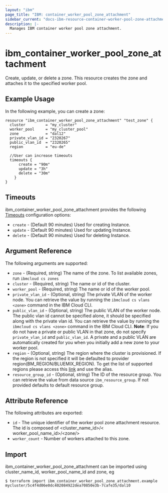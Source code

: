 ```yaml
---
layout: "ibm"
page_title: "IBM: container_worker_pool_zone_attachment"
sidebar_current: "docs-ibm-resource-container-worker-pool-zone-attachment"
description: |-
  Manages IBM container worker pool zone attachment.
---
```


# ibm\_container_worker_pool_zone_attachment

Create, update, or delete a zone. This resource creates the zone and attaches it to the specified worker pool.

## Example Usage

In the following example, you can create a zone:

```hcl
resource "ibm_container_worker_pool_zone_attachment" "test_zone" {
  cluster         = "my_cluster"
  worker_pool     = "my_cluster_pool"
  zone            = "dal12"
  private_vlan_id = "2320267"
  public_vlan_id  = "2320265"
  region          = "eu-de"

  //User can increase timeouts
  timeouts {
      create = "90m"
      update = "3h"
      delete = "30m"
    }
}

```

## Timeouts

ibm_container_worker_pool_zone_attachment provides the following [Timeouts](https://www.terraform.io/docs/configuration/resources.html#timeouts) configuration options:

* `create` - (Default 90 minutes) Used for creating Instance.
* `update` - (Default 90 minutes) Used for updating Instance.
* `delete` - (Default 90 minutes) Used for deleting Instance.

## Argument Reference

The following arguments are supported:

* `zone` - (Required, string) The name of the zone. To list available zones, run `ibmcloud cs zones`
* `cluster` - (Required, string) The name or id of the cluster.
* `worker_pool` - (Required, string) The name or id of the worker pool.
* `private_vlan_id` - (Optional, string) The private VLAN of the worker node. You can retrieve the value by running the `ibmcloud cs vlans <zone>` command in the IBM Cloud CLI. 
* `public_vlan_id` - (Optional, string) The public VLAN of the worker node. The public vlan id cannot be specified alone, it should be specified along with the private vlan id. You can retrieve the value by running the `ibmcloud cs vlans <zone>` command in the IBM Cloud CLI. 
**Note**: If you do not have a private or public VLAN in that zone, do not specify `private_vlan_id` and `public_vlan_id`. A private and a public VLAN are automatically created for you when you initially add a new zone to your worker pool.
* `region` - (Optional, string) The region where the cluster is provisioned. If the region is not specified it will be defaulted to provider region(BM_REGION/BLUEMIX_REGION). To get the list of supported regions please access this [link](https://containers.bluemix.net/v1/regions) and use the alias.
* `resource_group_id` - (Optional, string) The ID of the resource group.  You can retrieve the value from data source `ibm_resource_group`. If not provided defaults to default resource group.

## Attribute Reference

The following attributes are exported:

* `id` - The unique identifier of the worker pool zone attachment resource. The id is composed of \<cluster_name_id\>/\< worker_pool_name_id\>/\<zone/>
* `worker_count` - Number of workers attached to this zone.

## Import

ibm_container_worker_pool_zone_attachment can be imported using cluster_name_id, worker_pool_name_id and zone, eg

```
$ terraform import ibm_container_worker_pool_zone_attachment.example mycluster/5c4f4d06e0dc402084922dea70850e3b-7cafe35/dal10
